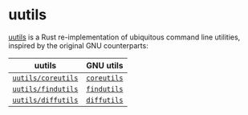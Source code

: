 # uutils

[uutils](https://uutils.github.io/) is a Rust re-implementation of ubiquitous
command line utilities, inspired by the original GNU counterparts:

| uutils | GNU utils |
|---|---|
| [`uutils/coreutils`](https://uutils.github.io/coreutils/) | [`coreutils`](https://www.gnu.org/software/coreutils/) |
| [`uutils/findutils`](https://uutils.github.io/findutils/) | [`findutils`](https://www.gnu.org/software/findutils/) |
| [`uutils/diffutils`](https://uutils.github.io/findutils/) | [`diffutils`](https://www.gnu.org/software/diffutils/) |
